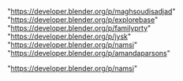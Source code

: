 "https://developer.blender.org/p/maghsoudisadjad"
"https://developer.blender.org/p/explorebase"
"https://developer.blender.org/p/familyprty"
"https://developer.blender.org/p/jysk"
"https://developer.blender.org/p/namsi"
"https://developer.blender.org/p/amandaparsons"
 
"https://developer.blender.org/p/namsi"
 
